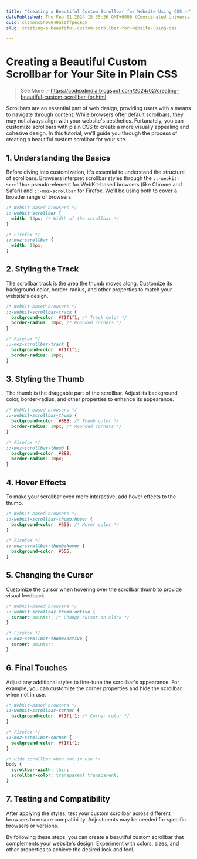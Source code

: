 ```yaml
---
title: "Creating a Beautiful Custom Scrollbar for Website Using CSS ✨"
datePublished: Thu Feb 01 2024 15:35:36 GMT+0000 (Coordinated Universal Time)
cuid: clsmmnc5h00040al0ffpegkqk
slug: creating-a-beautiful-custom-scrollbar-for-website-using-css

---
```


# Creating a Beautiful Custom Scrollbar for Your Site in Plain CSS

> See More :- https://codexdindia.blogspot.com/2024/02/creating-beautiful-custom-scrollbar-for.html


Scrollbars are an essential part of web design, providing users with a means to navigate through content. While browsers offer default scrollbars, they may not always align with your website's aesthetics. Fortunately, you can customize scrollbars with plain CSS to create a more visually appealing and cohesive design. In this tutorial, we'll guide you through the process of creating a beautiful custom scrollbar for your site.

## 1. Understanding the Basics

Before diving into customization, it's essential to understand the structure of scrollbars. Browsers interpret scrollbar styles through the `::-webkit-scrollbar` pseudo-element for WebKit-based browsers (like Chrome and Safari) and `::-moz-scrollbar` for Firefox. We'll be using both to cover a broader range of browsers.

```css
/* WebKit-based browsers */
::-webkit-scrollbar {
  width: 12px; /* Width of the scrollbar */
}

/* Firefox */
::-moz-scrollbar {
  width: 12px;
}
```

## 2. Styling the Track

The scrollbar track is the area the thumb moves along. Customize its background color, border-radius, and other properties to match your website's design.

```css
/* WebKit-based browsers */
::-webkit-scrollbar-track {
  background-color: #f1f1f1; /* Track color */
  border-radius: 10px; /* Rounded corners */
}

/* Firefox */
::-moz-scrollbar-track {
  background-color: #f1f1f1;
  border-radius: 10px;
}
```

## 3. Styling the Thumb

The thumb is the draggable part of the scrollbar. Adjust its background color, border-radius, and other properties to enhance its appearance.

```css
/* WebKit-based browsers */
::-webkit-scrollbar-thumb {
  background-color: #888; /* Thumb color */
  border-radius: 10px; /* Rounded corners */
}

/* Firefox */
::-moz-scrollbar-thumb {
  background-color: #888;
  border-radius: 10px;
}
```

## 4. Hover Effects

To make your scrollbar even more interactive, add hover effects to the thumb.

```css
/* WebKit-based browsers */
::-webkit-scrollbar-thumb:hover {
  background-color: #555; /* Hover color */
}

/* Firefox */
::-moz-scrollbar-thumb:hover {
  background-color: #555;
}
```

## 5. Changing the Cursor

Customize the cursor when hovering over the scrollbar thumb to provide visual feedback.

```css
/* WebKit-based browsers */
::-webkit-scrollbar-thumb:active {
  cursor: pointer; /* Change cursor on click */
}

/* Firefox */
::-moz-scrollbar-thumb:active {
  cursor: pointer;
}
```

## 6. Final Touches

Adjust any additional styles to fine-tune the scrollbar's appearance. For example, you can customize the corner properties and hide the scrollbar when not in use.

```css
/* WebKit-based browsers */
::-webkit-scrollbar-corner {
  background-color: #f1f1f1; /* Corner color */
}

/* Firefox */
::-moz-scrollbar-corner {
  background-color: #f1f1f1;
}

/* Hide scrollbar when not in use */
body {
  scrollbar-width: thin;
  scrollbar-color: transparent transparent;
}
```

## 7. Testing and Compatibility

After applying the styles, test your custom scrollbar across different browsers to ensure compatibility. Adjustments may be needed for specific browsers or versions.

By following these steps, you can create a beautiful custom scrollbar that complements your website's design. Experiment with colors, sizes, and other properties to achieve the desired look and feel.